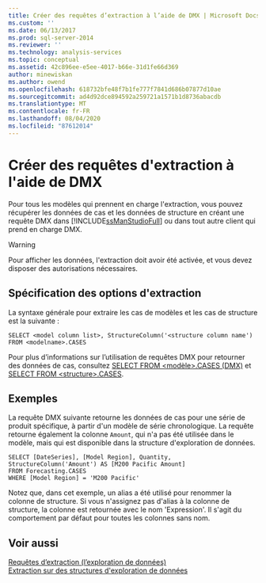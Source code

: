 ```yaml
---
title: Créer des requêtes d’extraction à l’aide de DMX | Microsoft Docs
ms.custom: ''
ms.date: 06/13/2017
ms.prod: sql-server-2014
ms.reviewer: ''
ms.technology: analysis-services
ms.topic: conceptual
ms.assetid: 42c896ee-e5ee-4017-b66e-31d1fe66d369
author: minewiskan
ms.author: owend
ms.openlocfilehash: 618732bfe48f7b1fe777f7841d686b07877d10ae
ms.sourcegitcommit: ad4d92dce894592a259721a1571b1d8736abacdb
ms.translationtype: MT
ms.contentlocale: fr-FR
ms.lasthandoff: 08/04/2020
ms.locfileid: "87612014"
---
```

# <a name="create-drillthrough-queries-using-dmx"></a>Créer des requêtes d'extraction à l'aide de DMX
  Pour tous les modèles qui prennent en charge l'extraction, vous pouvez récupérer les données de cas et les données de structure en créant une requête DMX dans [!INCLUDE[ssManStudioFull](../../includes/ssmanstudiofull-md.md)] ou dans tout autre client qui prend en charge DMX.  
  
> [!WARNING]  
>  Pour afficher les données, l'extraction doit avoir été activée, et vous devez disposer des autorisations nécessaires.  
  
## <a name="specifying-drillthrough-options"></a>Spécification des options d'extraction  
 La syntaxe générale pour extraire les cas de modèles et les cas de structure est la suivante :  
  
```  
SELECT <model column list>, StructureColumn('<structure column name') FROM <modelname>.CASES  
```  
  
 Pour plus d’informations sur l’utilisation de requêtes DMX pour retourner des données de cas, consultez [SELECT FROM &#60;modèle&#62;.CASES &#40;DMX&#41;](/sql/dmx/select-from-model-content-dmx) et [SELECT FROM &#60;structure&#62;.CASES](/sql/dmx/select-from-structure-cases).  
  
## <a name="examples"></a>Exemples  
 La requête DMX suivante retourne les données de cas pour une série de produit spécifique, à partir d'un modèle de série chronologique. La requête retourne également la colonne `Amount`, qui n'a pas été utilisée dans le modèle, mais qui est disponible dans la structure d'exploration de données.  
  
```  
SELECT [DateSeries], [Model Region], Quantity, StructureColumn('Amount') AS [M200 Pacific Amount]  
FROM Forecasting.CASES  
WHERE [Model Region] = 'M200 Pacific'  
```  
  
 Notez que, dans cet exemple, un alias a été utilisé pour renommer la colonne de structure. Si vous n'assignez pas d'alias à la colonne de structure, la colonne est retournée avec le nom 'Expression'. Il s'agit du comportement par défaut pour toutes les colonnes sans nom.  
  
## <a name="see-also"></a>Voir aussi  
 [Requêtes d’extraction &#40;l’exploration de données&#41;](drillthrough-queries-data-mining.md)   
 [Extraction sur des structures d'exploration de données](drillthrough-on-mining-structures.md)  
  
  

